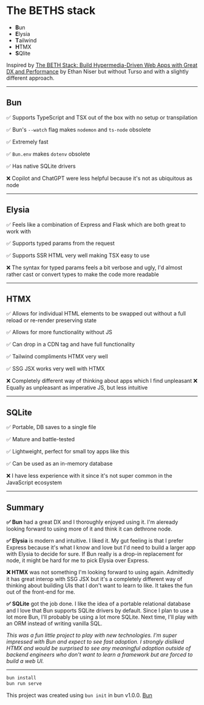 # The BETHS stack

- **B**un
- **E**lysia
- **T**ailwind
- **H**TMX
- **S**Qlite

Inspired by [The BETH Stack: Build Hypermedia-Driven Web Apps with Great DX and Performance](https://youtu.be/cpzowDDJj24?si=OX6VxrwnRbDEFvmB) by Ethan Niser but without Turso and with a slightly different approach.

---

## Bun

✅ Supports TypeScript and TSX out of the box with no setup or transpilation

✅ Bun's `--watch` flag makes `nodemon` and `ts-node` obsolete

✅ Extremely fast

✅ `Bun.env` makes `dotenv` obsolete

✅ Has native SQLite drivers

❌ Copilot and ChatGPT were less helpful because it's not as ubiquitous as node

---

## Elysia

✅ Feels like a combination of Express and Flask which are both great to work with

✅ Supports typed params from the request

✅ Supports SSR HTML very well making TSX easy to use

❌ The syntax for typed params feels a bit verbose and ugly, I'd almost rather cast or convert types to make the code more readable

---

## HTMX

✅ Allows for individual HTML elements to be swapped out without a full reload or re-render preserving state

✅ Allows for more functionality without JS

✅ Can drop in a CDN tag and have full functionality

✅ Tailwind compliments HTMX very well

✅ SSG JSX works very well with HTMX

❌ Completely different way of thinking about apps which I find unpleasant
❌ Equally as unpleasant as imperative JS, but less intuitive

---

## SQLite

✅ Portable, DB saves to a single file

✅ Mature and battle-tested

✅ Lightweight, perfect for small toy apps like this

✅ Can be used as an in-memory database

❌ I have less experience with it since it's not super common in the JavaScript ecosystem

---

## Summary

**✅ Bun** had a great DX and I thoroughly enjoyed using it. I'm aleready looking forward to using more of it and think it can dethrone node.

**✅ Elysia** is modern and intuitive. I liked it. My gut feeling is that I prefer Express because it's what I know and love but I'd need to build a larger app with Elysia to decide for sure. If Bun really is a drop-in replacement for node, it might be hard for me to pick Elysia over Express.

**❌ HTMX** was not something I'm looking forward to using again. Admittedly it has great interop with SSG JSX but it's a completely different way of thinking about building UIs that I don't want to learn to like. It takes the fun out of the front-end for me.

**✅ SQLite** got the job done. I like the idea of a portable relational database and I love that Bun supports SQLite drivers by default. Since I plan to use a lot more Bun, I'll probably be using a lot more SQLite. Next time, I'll play with an ORM instead of writing vanilla SQL.

_This was a fun little project to play with new technologies. I'm super impressed with Bun and expect to see fast adoption. I strongly disliked HTMX and would be surprised to see any meaningful adoption outside of backend engineers who don't want to learn a framework but are forced to build a web UI._

---

```bash
bun install
bun run serve
```

This project was created using `bun init` in bun v1.0.0. [Bun](https://bun.sh)

